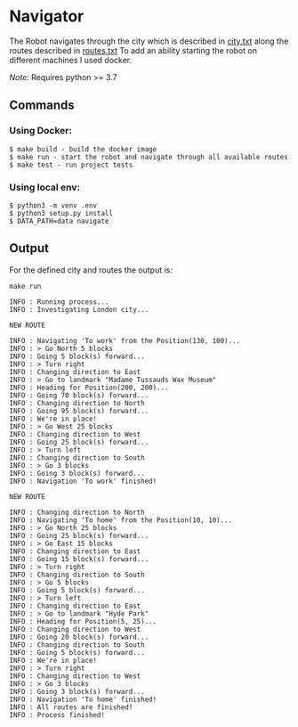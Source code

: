 # Navigator

The Robot navigates through the city which is described in [city.txt](tt) along the routes described in [routes.txt](r2)
To add an ability starting the robot on different machines I used docker.

*Note*: Requires python >= 3.7

## Commands

### Using Docker:
    $ make build - build the docker image
    $ make run - start the robot and navigate through all available routes
    $ make test - run project tests

### Using local env:
	$ python3 -m venv .env
	$ python3 setup.py install
	$ DATA_PATH=data navigate

## Output
For the defined city and routes the output is:

    make run

    INFO : Running process...
    INFO : Investigating London city...

    NEW ROUTE

    INFO : Navigating 'To work' from the Position(130, 100)...
    INFO : > Go North 5 blocks
    INFO : Going 5 block(s) forward...
    INFO : > Turn right
    INFO : Changing direction to East
    INFO : > Go to landmark "Madame Tussauds Wax Museum"
    INFO : Heading for Position(200, 200)...
    INFO : Going 70 block(s) forward...
    INFO : Changing direction to North
    INFO : Going 95 block(s) forward...
    INFO : We're in place!
    INFO : > Go West 25 blocks
    INFO : Changing direction to West
    INFO : Going 25 block(s) forward...
    INFO : > Turn left
    INFO : Changing direction to South
    INFO : > Go 3 blocks
    INFO : Going 3 block(s) forward...
    INFO : Navigation 'To work' finished!

    NEW ROUTE

    INFO : Changing direction to North
    INFO : Navigating 'To home' from the Position(10, 10)...
    INFO : > Go North 25 blocks
    INFO : Going 25 block(s) forward...
    INFO : > Go East 15 blocks
    INFO : Changing direction to East
    INFO : Going 15 block(s) forward...
    INFO : > Turn right
    INFO : Changing direction to South
    INFO : > Go 5 blocks
    INFO : Going 5 block(s) forward...
    INFO : > Turn left
    INFO : Changing direction to East
    INFO : > Go to landmark "Hyde Park"
    INFO : Heading for Position(5, 25)...
    INFO : Changing direction to West
    INFO : Going 20 block(s) forward...
    INFO : Changing direction to South
    INFO : Going 5 block(s) forward...
    INFO : We're in place!
    INFO : > Turn right
    INFO : Changing direction to West
    INFO : > Go 3 blocks
    INFO : Going 3 block(s) forward...
    INFO : Navigation 'To home' finished!
    INFO : All routes are finished!
    INFO : Process finished!
